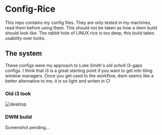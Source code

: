 # Config-Rice

This repo contains my config files. They are only tested in my machines, read them before using them.
This should not be taken as how a dwm build should look like. The rabbit hole of LINUX rice is too deep, this build takes usability over looks.

## The system

These configs were my approach to Luke Smith's old scholl i3-gaps configs. I think that i3 is a great starting point if you want to get into tiling window managers. Once you get used to the workflow, dwm seems like a better alternative to me, it is so light and writen in C!

### Old i3 look

![desktop](Desktop.png)

### DWM build

Screenshot pending...
